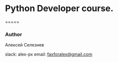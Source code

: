 # Python Developer course.
=====

### Author

Алексей Селезнев

slack: alex-px
email: faxforalex@gmail.com
